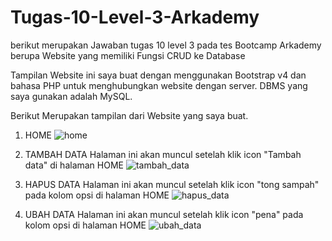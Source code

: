 # Tugas-10-Level-3-Arkademy
berikut merupakan Jawaban tugas 10 level 3 pada tes Bootcamp Arkademy berupa Website yang memiliki Fungsi CRUD ke Database

Tampilan Website ini saya buat dengan menggunakan Bootstrap v4 dan bahasa PHP untuk menghubungkan website dengan server.
DBMS yang saya gunakan adalah MySQL.

Berikut Merupakan tampilan dari Website yang saya buat.
1. HOME
![home](https://user-images.githubusercontent.com/78992859/109001429-8668e680-76d7-11eb-82db-46abc6b5fafe.png)

3. TAMBAH DATA
   Halaman ini akan muncul setelah klik icon "Tambah data" di halaman HOME
![tambah_data](https://user-images.githubusercontent.com/78992859/109001732-dd6ebb80-76d7-11eb-8624-64fced4f52fc.png)

5. HAPUS DATA
   Halaman ini akan muncul setelah klik icon "tong sampah" pada kolom opsi di halaman HOME
![hapus_data](https://user-images.githubusercontent.com/78992859/109001796-f2e3e580-76d7-11eb-99d7-16437fead25f.png)

7. UBAH DATA
   Halaman ini akan muncul setelah klik icon "pena" pada kolom opsi di halaman HOME
![ubah_data](https://user-images.githubusercontent.com/78992859/109001897-173fc200-76d8-11eb-9545-8a3e655f77a7.png)

